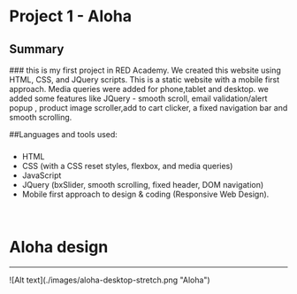 # Project 1 - Aloha 

<h2>Summary</h2>
###
this is my first project in RED Academy. 
We created this website using HTML, CSS, and JQuery scripts. This is a static website with a mobile first approach. Media queries were added for phone,tablet and desktop. we added some features like JQuery - smooth scroll, email validation/alert popup , product image scroller,add to cart clicker, a fixed navigation bar and smooth scrolling.

##Languages and tools used:
###
- HTML
- CSS (with a CSS reset styles, flexbox, and media queries)
- JavaScript
- JQuery (bxSlider, smooth scrolling, fixed header, DOM navigation)
- Mobile first approach to design & coding (Responsive Web Design).

<br>
<h1>Aloha design
</h1>
<hr>
![Alt text](./images/aloha-desktop-stretch.png "Aloha")

<br>
